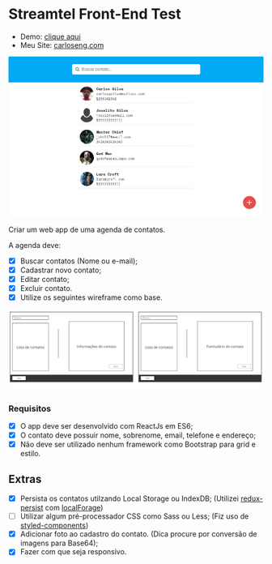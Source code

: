 # Streamtel Front-End Test

* Demo: [clique aqui](https://carlosqsilva.github.io/Streamtel-FrontEnd-Test/)
* Meu Site: [carloseng.com](https://carloseng.com)

![screenshot](./screenshot.png)

Criar um web app de uma agenda de contatos.

A agenda deve:

* [x] Buscar contatos (Nome ou e-mail);
* [x] Cadastrar novo contato;
* [x] Editar contato;
* [x] Excluir contato.
* [x] Utilize os seguintes wireframe como base.

<img src="wireframe-1.jpg" alt="wireframe" width="250" />
<img src="wireframe-2.jpg" alt="wireframe" width="250" />

### Requisitos

* [x] O app deve ser desenvolvido com ReactJs em ES6;
* [x] O contato deve possuir nome, sobrenome, email, telefone e endereço;
* [x] Não deve ser utilizado nenhum framework como Bootstrap para grid e estilo.

## Extras

* [x] Persista os contatos utilzando Local Storage ou IndexDB; (Utilizei [redux-persist](https://github.com/rt2zz/redux-persist) com [localForage](https://github.com/localForage/localForage))
* [ ] Utilizar algum pré-processador CSS como Sass ou Less; (Fiz uso de [styled-components](https://github.com/styled-components/styled-components))
* [x] Adicionar foto ao cadastro do contato. (Dica procure por conversão de imagens para Base64);
* [x] Fazer com que seja responsivo.
